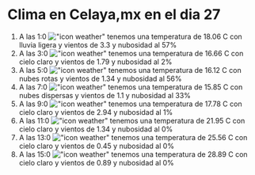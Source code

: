 # Clima en Celaya,mx en el dia 27

1. A las 1:0 !["icon weather"](http://openweathermap.org/img/w/10n.png) tenemos una temperatura de 18.06 C con lluvia ligera y  vientos de 3.3 y nubosidad al 57%
1. A las 3:0 !["icon weather"](http://openweathermap.org/img/w/01n.png) tenemos una temperatura de 16.66 C con cielo claro y  vientos de 1.79 y nubosidad al 2%
1. A las 5:0 !["icon weather"](http://openweathermap.org/img/w/04n.png) tenemos una temperatura de 16.12 C con nubes rotas y  vientos de 1.34 y nubosidad al 56%
1. A las 7:0 !["icon weather"](http://openweathermap.org/img/w/03n.png) tenemos una temperatura de 15.85 C con nubes dispersas y  vientos de 1.1 y nubosidad al 33%
1. A las 9:0 !["icon weather"](http://openweathermap.org/img/w/01d.png) tenemos una temperatura de 17.78 C con cielo claro y  vientos de 2.94 y nubosidad al 1%
1. A las 11:0 !["icon weather"](http://openweathermap.org/img/w/01d.png) tenemos una temperatura de 21.95 C con cielo claro y  vientos de 1.34 y nubosidad al 0%
1. A las 13:0 !["icon weather"](http://openweathermap.org/img/w/01d.png) tenemos una temperatura de 25.56 C con cielo claro y  vientos de 0.45 y nubosidad al 0%
1. A las 15:0 !["icon weather"](http://openweathermap.org/img/w/01d.png) tenemos una temperatura de 28.89 C con cielo claro y  vientos de 0.89 y nubosidad al 0%

